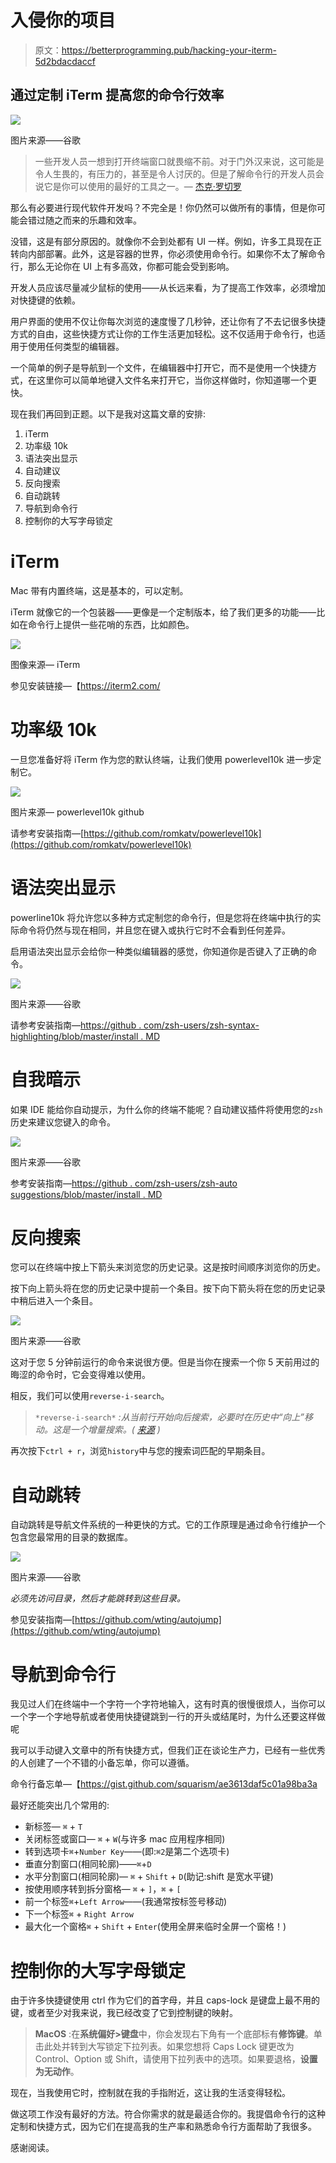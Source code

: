 # 入侵你的项目

> 原文：<https://betterprogramming.pub/hacking-your-iterm-5d2bdacdaccf>

## 通过定制 iTerm 提高您的命令行效率

![](img/7da0e561987235d2b836dd9fb2e3230d.png)

图片来源——谷歌

> 一些开发人员一想到打开终端窗口就畏缩不前。对于门外汉来说，这可能是令人生畏的，有压力的，甚至是令人讨厌的。但是了解命令行的开发人员会说它是你可以使用的最好的工具之一。— [杰克·罗切罗](https://www.hongkiat.com/blog/author/jake/)

那么有必要进行现代软件开发吗？不完全是！你仍然可以做所有的事情，但是你可能会错过随之而来的乐趣和效率。

没错，这是有部分原因的。就像你不会到处都有 UI 一样。例如，许多工具现在正转向内部部署。此外，这是容器的世界，你必须使用命令行。如果你不太了解命令行，那么无论你在 UI 上有多高效，你都可能会受到影响。

开发人员应该尽量减少鼠标的使用——从长远来看，为了提高工作效率，必须增加对快捷键的依赖。

用户界面的使用不仅让你每次浏览的速度慢了几秒钟，还让你有了不去记很多快捷方式的自由，这些快捷方式让你的工作生活更加轻松。这不仅适用于命令行，也适用于使用任何类型的编辑器。

一个简单的例子是导航到一个文件，在编辑器中打开它，而不是使用一个快捷方式，在这里你可以简单地键入文件名来打开它，当你这样做时，你知道哪一个更快。

现在我们再回到正题。以下是我对这篇文章的安排:

1.  iTerm
2.  功率级 10k
3.  语法突出显示
4.  自动建议
5.  反向搜索
6.  自动跳转
7.  导航到命令行
8.  控制你的大写字母锁定

# iTerm

Mac 带有内置终端，这是基本的，可以定制。

iTerm 就像它的一个包装器——更像是一个定制版本，给了我们更多的功能——比如在命令行上提供一些花哨的东西，比如颜色。

![](img/3bed082cd139cba76e7418da4fbaed33.png)

图像来源— iTerm

参见安装链接—【https://iterm2.com/ 

# 功率级 10k

一旦您准备好将 iTerm 作为您的默认终端，让我们使用 powerlevel10k 进一步定制它。

![](img/213ffe44e255ab739d568783ea4ded2b.png)

图片来源— powerlevel10k github

请参考安装指南—[https://github.com/romkatv/powerlevel10k](https://github.com/romkatv/powerlevel10k)

# 语法突出显示

powerline10k 将允许您以多种方式定制您的命令行，但是您将在终端中执行的实际命令将仍然与现在相同，并且您在键入或执行它时不会看到任何差异。

启用语法突出显示会给你一种类似编辑器的感觉，你知道你是否键入了正确的命令。

![](img/570efdfe67850d204a8a4bd625040957.png)

图片来源——谷歌

请参考安装指南—[https://github . com/zsh-users/zsh-syntax-highlighting/blob/master/install . MD](https://github.com/zsh-users/zsh-syntax-highlighting/blob/master/INSTALL.md)

# 自我暗示

如果 IDE 能给你自动提示，为什么你的终端不能呢？自动建议插件将使用您的`zsh`历史来建议您键入的命令。

![](img/42361593cc3a0671c0cc9b6ac6af7f25.png)

图片来源——谷歌

参考安装指南—[https://github . com/zsh-users/zsh-auto suggestions/blob/master/install . MD](https://github.com/zsh-users/zsh-autosuggestions/blob/master/INSTALL.md)

# 反向搜索

您可以在终端中按上下箭头来浏览您的历史记录。这是按时间顺序浏览你的历史。

按下向上箭头将在您的历史记录中提前一个条目。按下向下箭头将在您的历史记录中稍后进入一个条目。

![](img/49966acce22b25ff9763d75b0de31ad4.png)

图片来源——谷歌

这对于您 5 分钟前运行的命令来说很方便。但是当你在搜索一个你 5 天前用过的晦涩的命令时，它会变得难以使用。

相反，我们可以使用`reverse-i-search`。

> `*reverse-i-search*` *:从当前行开始向后搜索，必要时在历史中“向上”移动。这是一个增量搜索。(* [*来源*](https://www.gnu.org/software/bash/manual/html_node/Commands-For-History.html) *)*

再次按下`ctrl + r`，浏览`history`中与您的搜索词匹配的早期条目。

# 自动跳转

自动跳转是导航文件系统的一种更快的方式。它的工作原理是通过命令行维护一个包含您最常用的目录的数据库。

![](img/8fbf8bf9472f8c236a3e8301310dc338.png)

图片来源——谷歌

*必须先访问目录，然后才能跳转到这些目录。*

参见安装指南—[https://github.com/wting/autojump](https://github.com/wting/autojump)

# 导航到命令行

我见过人们在终端中一个字符一个字符地输入，这有时真的很慢很烦人，当你可以一个字一个字地导航或者使用快捷键跳到一行的开头或结尾时，为什么还要这样做呢

我可以手动键入文章中的所有快捷方式，但我们正在谈论生产力，已经有一些优秀的人创建了一个不错的小备忘单，你可以遵循。

命令行备忘单—【https://gist.github.com/squarism/ae3613daf5c01a98ba3a 

最好还能突出几个常用的:

*   新标签— `⌘` + `T`
*   关闭标签或窗口— `⌘` + `W`(与许多 mac 应用程序相同)
*   转到选项卡`⌘`+`Number Key`——(即:`⌘2`是第二个选项卡)
*   垂直分割窗口(相同轮廓)——`⌘`+`D`
*   水平分割窗口(相同轮廓)— `⌘` + `Shift` + `D`(助记:shift 是宽水平键)
*   按使用顺序转到拆分窗格— `⌘` + `]`，`⌘` + `[`
*   前一个标签`⌘`+`Left Arrow`——(我通常按标签号移动)
*   下一个标签`⌘` + `Right Arrow`
*   最大化一个窗格`⌘` + `Shift` + `Enter`(使用全屏来临时全屏一个窗格！)

# 控制你的大写字母锁定

由于许多快捷键使用 ctrl 作为它们的首字母，并且 caps-lock 是键盘上最不用的键，或者至少对我来说，我已经改变了它到控制键的映射。

> **MacOS** :在**系统偏好>键盘**中，你会发现右下角有一个底部标有**修饰键**。单击此处并转到大写锁定下拉列表。如果您想将 Caps Lock 键更改为 Control、Option 或 Shift，请使用下拉列表中的选项。如果要退格，**设置为无动作**。

现在，当我使用它时，控制就在我的手指附近，这让我的生活变得轻松。

做这项工作没有最好的方法。符合你需求的就是最适合你的。我提倡命令行的这种定制和快捷方式，因为它们在提高我的生产率和熟悉命令行方面帮助了我很多。

感谢阅读。